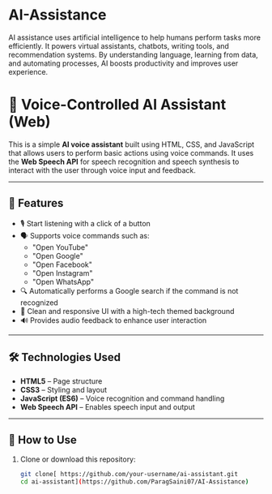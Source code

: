 # AI-Assistance
AI assistance uses artificial intelligence to help humans perform tasks more efficiently. It powers virtual assistants, chatbots, writing tools, and recommendation systems. By understanding language, learning from data, and automating processes, AI boosts productivity and improves user experience.
# 🧠 Voice-Controlled AI Assistant (Web)

This is a simple **AI voice assistant** built using HTML, CSS, and JavaScript that allows users to perform basic actions using voice commands. It uses the **Web Speech API** for speech recognition and speech synthesis to interact with the user through voice input and feedback.

---

## 🚀 Features

- 🎙️ Start listening with a click of a button
- 🗣️ Supports voice commands such as:
  - "Open YouTube"
  - "Open Google"
  - "Open Facebook"
  - "Open Instagram"
  - "Open WhatsApp"
- 🔍 Automatically performs a Google search if the command is not recognized
- 🎨 Clean and responsive UI with a high-tech themed background
- 🔊 Provides audio feedback to enhance user interaction

---


## 🛠️ Technologies Used

- **HTML5** – Page structure
- **CSS3** – Styling and layout
- **JavaScript (ES6)** – Voice recognition and command handling
- **Web Speech API** – Enables speech input and output

---

## 🧪 How to Use

1. Clone or download this repository:

   ```bash
   git clone[ https://github.com/your-username/ai-assistant.git
   cd ai-assistant](https://github.com/ParagSaini07/AI-Assistance)
